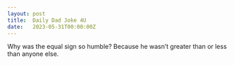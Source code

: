 ```yaml
---
layout: post
title:  Daily Dad Joke 4U
date:   2023-05-31T00:00:00Z
---
```

Why was the equal sign so humble? Because he wasn’t greater than or less than anyone else.
